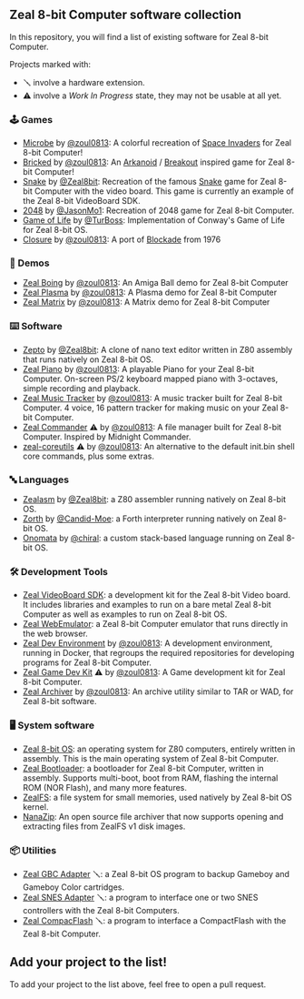 ## Zeal 8-bit Computer software collection

In this repository, you will find a list of existing software for Zeal 8-bit Computer.

Projects marked with:

* 🪛 involve a hardware extension.
* ⚠️ involve a *Work In Progress* state, they may not be usable at all yet.

### 🕹️ Games

* [Microbe](https://github.com/zoul0813/zeal-microbe) by [@zoul0813](https://github.com/zoul0813): A colorful recreation of [Space Invaders](https://en.wikipedia.org/wiki/Space_Invaders) for Zeal 8-bit Computer!
* [Bricked](https://github.com/zoul0813/zeal-bricked) by [@zoul0813](https://github.com/zoul0813): An [Arkanoid](https://en.wikipedia.org/wiki/Arkanoid) / [Breakout](https://en.wikipedia.org/wiki/Breakout_(video_game)) inspired game for Zeal 8-bit Computer!
* [Snake](https://github.com/Zeal8bit/Zeal-VideoBoard-SDK/tree/main/examples/snake) by [@Zeal8bit](https://github.com/Zeal8bit): Recreation of the famous [Snake](https://en.wikipedia.org/wiki/Snake_(video_game_genre)) game for Zeal 8-bit Computer with the video board. This game is currently an example of the Zeal 8-bit VideoBoard SDK.
* [2048](https://github.com/JasonMo1/2048-zos) by [@JasonMo1](https://github.com/JasonMo1): Recreation of 2048 game for Zeal 8-bit Computer.
* [Game of Life](https://github.com/TurBoss/Zeal-8bit_conway) by [@TurBoss](https://github.com/TurBoss): Implementation of Conway's Game of Life for Zeal 8-bit OS.
* [Closure](https://github.com/zoul0813/zeal-closure) by [@zoul0813](https://github.com/zoul0813): A port of [Blockade](https://en.wikipedia.org/wiki/Blockade_(video_game)) from 1976

### 💾 Demos

* [Zeal Boing](https://github.com/zoul0813/zeal-boing) by [@zoul0813](https://github.com/zoul0813): An Amiga Ball demo for Zeal 8-bit Computer
* [Zeal Plasma](https://github.com/zoul0813/zeal-plasma) by [@zoul0813](https://github.com/zoul0813): A Plasma demo for Zeal 8-bit Computer
* [Zeal Matrix](https://github.com/zoul0813/zeal-matrix/tree/v1.0.0) by [@zoul0813](https://github.com/zoul0813): A Matrix demo for Zeal 8-bit Computer

### ⌨️ Software

* [Zepto](https://github.com/Zeal8bit/Zepto) by [@Zeal8bit](https://github.com/Zeal8bit): A clone of nano text editor written in Z80 assembly that runs natively on Zeal 8-bit OS.
* [Zeal Piano](https://github.com/zoul0813/zeal-piano) by [@zoul0813](https://github.com/zoul0813): A playable Piano for your Zeal 8-bit Computer.  On-screen PS/2 keyboard mapped piano with 3-octaves, simple recording and playback.
* [Zeal Music Tracker](https://github.com/zoul0813/zeal-music-tracker) by [@zoul0813](https://github.com/zoul0813): A music tracker built for Zeal 8-bit Computer. 4 voice, 16 pattern tracker for making music on your Zeal 8-bit Computer.
* [Zeal Commander](https://github.com/zoul0813/zeal-commander) ⚠️ by [@zoul0813](https://github.com/zoul0813): A file manager built for Zeal 8-bit Computer.  Inspired by Midnight Commander.
* [zeal-coreutils](https://github.com/zoul0813/zeal-coreutils) ⚠️ by [@zoul0813](https://github.com/zoul0813): An alternative to the default init.bin shell core commands, plus some extras.

### 🔤 Languages

* [Zealasm](https://github.com/Zeal8bit/Zealasm) by [@Zeal8bit](https://github.com/Zeal8bit): a Z80 assembler running natively on Zeal 8-bit OS.
* [Zorth](https://github.com/Candid-Moe/Zorth) by [@Candid-Moe](https://github.com/Candid-Moe): a Forth interpreter running natively on Zeal 8-bit OS.
* [Onomata](https://github.com/chiralos/onomata-src) by [@chiral](https://github.com/chiral): a custom stack-based language running on Zeal 8-bit OS.

### 🛠️ Development Tools

* [Zeal VideoBoard SDK](https://github.com/Zeal8bit/Zeal-VideoBoard-SDK): a development kit for the Zeal 8-bit Video board. It includes libraries and examples to run on a bare metal Zeal 8-bit Computer as well as examples to run on Zeal 8-bit OS.
* [Zeal WebEmulator](https://github.com/Zeal8bit/Zeal-WebEmulator): a Zeal 8-bit Computer emulator that runs directly in the web browser.
* [Zeal Dev Environment](https://github.com/zoul0813/zeal-dev-environment) by [@zoul0813](https://github.com/zoul0813): A development environment, running in Docker, that regroups the required repositories for developing programs for Zeal 8-bit Computer.
* [Zeal Game Dev Kit](https://github.com/zoul0813/zeal-game-dev-kit) ⚠️ by [@zoul0813](https://github.com/zoul0813): A Game development kit for Zeal 8-bit Computer.
* [Zeal Archiver](https://github.com/zoul0813/zeal-archiver) by [@zoul0813](https://github.com/zoul0813): An archive utility similar to TAR or WAD, for Zeal 8-bit software.

### 🖥️ System software

* [Zeal 8-bit OS](https://github.com/Zeal8bit/Zeal-8-bit-OS): an operating system for Z80 computers, entirely written in assembly. This is the main operating system of Zeal 8-bit Computer.
* [Zeal Bootloader](https://github.com/Zeal8bit/Zeal-Bootloader): a bootloader for Zeal 8-bit Computer, written in assembly. Supports multi-boot, boot from RAM, flashing the internal ROM (NOR Flash), and many more features.
* [ZealFS](https://github.com/Zeal8bit/ZealFS): a file system for small memories, used natively by Zeal 8-bit OS kernel.
* [NanaZip](https://github.com/M2Team/NanaZip): An open source file archiver that now supports opening and extracting files from ZealFS v1 disk images.

### 📦 Utilities

* [Zeal GBC Adapter](https://github.com/Zeal8bit/Zeal-GBC-Adapter) 🪛: a Zeal 8-bit OS program to backup Gameboy and Gameboy Color cartridges.
* [Zeal SNES Adapter](https://github.com/Zeal8bit/Zeal-SNES-Adapter) 🪛: a program to interface one or two SNES controllers with the Zeal 8-bit Computers.
* [Zeal CompacFlash](https://github.com/Zeal8bit/Zeal-CompactFlash) 🪛: a program to interface a CompactFlash with the Zeal 8-bit Computer.


## Add your project to the list!

To add your project to the list above, feel free to open a pull request.